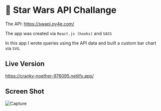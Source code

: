 # :star2: Star Wars API Challange
The API:  https://swapi.py4e.com/ 

The app was created via `React.js (hooks)` and `SASS`

In this app I wrote queries using the API data and built a custom bar chart via `SVG`.

## Live Version

https://cranky-noether-976095.netlify.app/


## Screen Shot

![Capture](https://user-images.githubusercontent.com/15849186/148662709-f90cdf60-67f2-4829-a31e-6d4c0bfdf26b.PNG)




